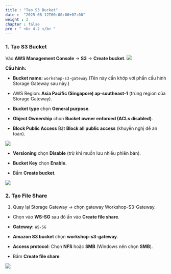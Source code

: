 ```yaml
---
title : "Tạo S3 Bucket"
date :  "2025-08-12T00:00:00+07:00"
weight : 2 
chapter : false
pre : " <b> 4.2 </b> "
---
```




### 1. Tạo **S3 Bucket**

Vào **AWS Management Console** → **S3** → **Create bucket**.
![](/images/4.s3/S3.png)

**Cấu hình:**

+ **Bucket name:** ``workshop-s3-gateway``
(Tên này cần khớp với phần cấu hình Storage Gateway sau này.)

+ AWS Region: **Asia Pacific (Singapore) ap-southeast-1** (trùng region của Storage Gateway).

+ **Bucket type** chọn **General purpose**.

+ **Object Ownership** chọn **Bucket owner enforced (ACLs disabled)**.

+ **Block Public Access** Bật **Block all public access** (khuyến nghị để an toàn).

![](/images/4.s3/S31.png)

+ **Versioning** chọn **Disable** (trừ khi muốn lưu nhiều phiên bản).

+ **Bucket Key** chọn **Enable.**

+ Bấm **Create bucket**.

![](/images/4.s3/S32.png)

### 2. Tạo File Share
1. Quay lại Storage Gateway → chọn gateway Workshop-S3-Gateway.

+ Chọn vào **WS-SG** sau đó ấn vào **Create file share**.

+ **Gateway:** `WS-SG`

+ **Amazon S3 bucket** chọn **workshop-s3-gateway**.

+ **Access protocol**: Chọn **NFS** hoặc **SMB** (Windows nên chọn **SMB**).

+ Bấm **Create file share**.

![](/images/4.s3/S33.png)